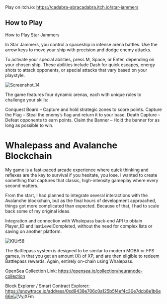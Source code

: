 Play on itch.io: https://cadabra-abracadabra.itch.io/star-jammers

## How to Play

How to Play Star Jammers

In Star Jammers, you control a spaceship in intense arena battles. Use the arrow keys to move your ship with precision and dodge enemy attacks.

To activate your special abilities, press M, Space, or Enter, depending on your chosen ship. These abilities include Dash for quick escapes, energy shots to attack opponents, or special attacks that vary based on your playstyle.

![Screenshot_14](https://github.com/user-attachments/assets/6c4e3c89-b001-42da-9e1e-d8bc51af6c09)

The game features four dynamic arenas, each with unique rules to challenge your skills:

Conquest Board – Capture and hold strategic zones to score points.
Capture the Flag – Steal the enemy’s flag and return it to your base.
Death Capture – Defeat opponents to earn points.
Claim the Banner – Hold the banner for as long as possible to win.

# Whalepass and Avalanche Blockchain

My game is a fast-paced arcade experience where quick thinking and reflexes are the key to survival if you hesitate, you lose. I wanted to create something that captures that classic, high-intensity gameplay where every second matters.

From the start, I had planned to integrate several interactions with the Avalanche blockchain, but as the final hours of development approached, things got more complicated than expected. Because of that, I had to scale back some of my original ideas.

Integration and connection with Whalepass back-end API to obtain Player_ID and lastLevelCompleted, without the need for complex lists or saving on another platform.​

![KIUr58](https://github.com/user-attachments/assets/dafd0d81-7b5c-4512-9735-1d882de99f04)


The Battlepass system is designed to be similar to modern MOBA or FPS games, in that you get an amount (X) of XP, and are then eligible to redeem Battlepass rewards. Again, entirely on-chain using Whalepass.​

OpenSea Collection Link: https://opensea.io/collection/neuranode-collection

​Block Explorer / Smart Contract Explorer:  https://snowtrace.io/address/0xd9438e706c0a125b5f4ef4c30e7dcb8e1b6e66e
​
​​​![VyjXFm](https://github.com/user-attachments/assets/44f4ca7c-8b4a-4936-ae8d-a716c9f7c115)
